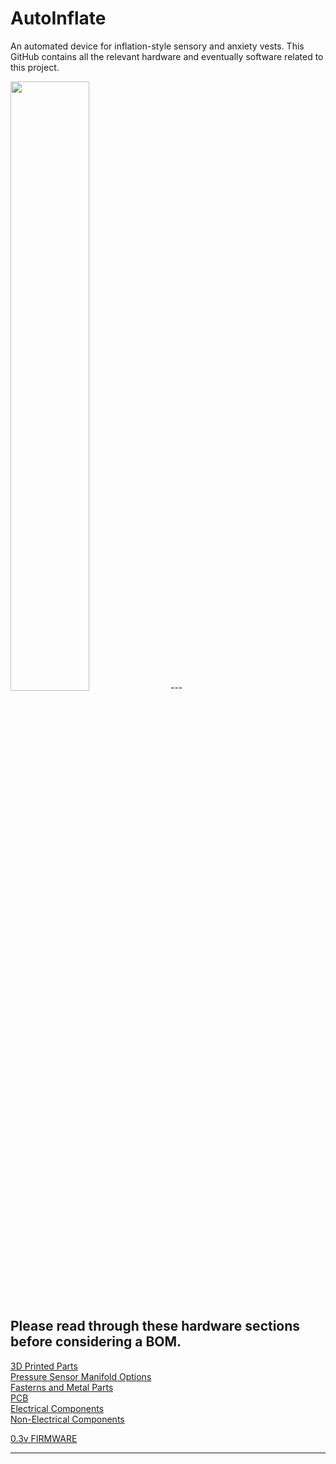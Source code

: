 # AutoInflate
An automated device for inflation-style sensory and anxiety vests. This GitHub contains all the relevant hardware and eventually software related to this project. 


<img src="https://github.com/MagicPhase/AutoInflate/assets/104283546/65a4d1e6-a91f-4fd5-a99b-7d0dce51ac94" width=50% height=50%>
---

## Please read through these hardware sections before considering a BOM.

[3D Printed Parts](https://github.com/MagicPhase/AutoInflate/blob/main/Materials.md#-3d-printed-parts-)<br>
[Pressure Sensor Manifold Options](https://github.com/MagicPhase/AutoInflate/blob/main/Materials.md#-pressure-sensor-manifold-options-)<br>
[Fasterns and Metal Parts](https://github.com/MagicPhase/AutoInflate/blob/main/Materials.md#-fasterns-and-metal-parts-)<br>
[PCB](https://github.com/MagicPhase/AutoInflate/blob/main/Materials.md#pcb)<br>
[Electrical Components](https://github.com/MagicPhase/AutoInflate/blob/main/Materials.md#electrical-components)<br>
[Non-Electrical Components](https://github.com/MagicPhase/AutoInflate/blob/main/Materials.md#non-electrical-components)<br>

[0.3v FIRMWARE](https://github.com/MagicPhase/AutoInflate/blob/main/FIRMWARE/AUTOINFLATE_0.3V.ino)<br>

---



